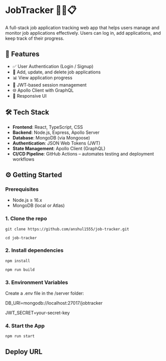# JobTracker 🧑‍💼📋

A full-stack job application tracking web app that helps users manage and monitor job applications effectively. Users can log in, add applications, and keep track of their progress.

## 🚀 Features

- ✅ User Authentication (Login / Signup)
- 📄 Add, update, and delete job applications
- 📊 View application progress
- 🔐 JWT-based session management
- 🌐 Apollo Client with GraphQL
- 🎨 Responsive UI

## 🛠️ Tech Stack

- **Frontend**: React, TypeScript, CSS
- **Backend**: Node.js, Express, Apollo Server
- **Database**: MongoDB (via Mongoose)
- **Authentication**: JSON Web Tokens (JWT)
- **State Management**: Apollo Client (GraphQL)
- **CI/CD Pipeline**: GitHub Actions – automates testing and deployment workflows

## ⚙️ Getting Started

### Prerequisites

- Node.js ≥ 16.x
- MongoDB (local or Atlas)

### 1. Clone the repo

`git clone https://github.com/anshul1555/job-tracker.git`

`cd job-tracker`

### 2. Install dependencies

`npm install`

`npm run build`

### 3. Environment Variables

Create a .env file in the /server folder:

DB_URI=mongodb://localhost:27017/jobtracker

JWT_SECRET=your-secret-key

### 4. Start the App

`npm run start`

## Deploy URL
